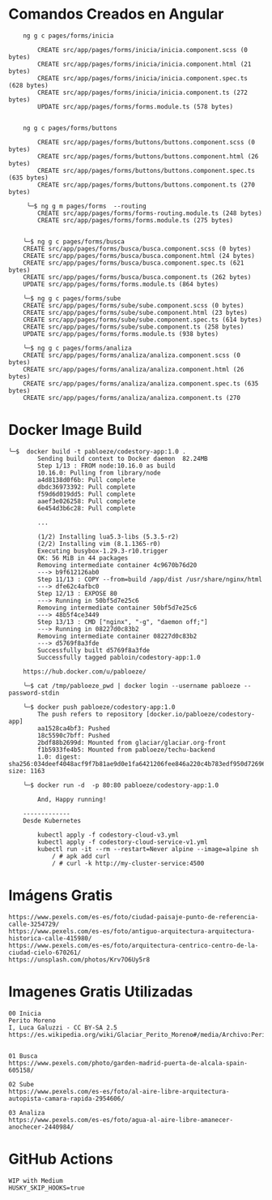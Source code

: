 # Comandos Creados en Angular

        ng g c pages/forms/inicia

            CREATE src/app/pages/forms/inicia/inicia.component.scss (0 bytes)
            CREATE src/app/pages/forms/inicia/inicia.component.html (21 bytes)
            CREATE src/app/pages/forms/inicia/inicia.component.spec.ts (628 bytes)
            CREATE src/app/pages/forms/inicia/inicia.component.ts (272 bytes)
            UPDATE src/app/pages/forms/forms.module.ts (578 bytes)


        ng g c pages/forms/buttons

            CREATE src/app/pages/forms/buttons/buttons.component.scss (0 bytes)
            CREATE src/app/pages/forms/buttons/buttons.component.html (26 bytes)
            CREATE src/app/pages/forms/buttons/buttons.component.spec.ts (635 bytes)
            CREATE src/app/pages/forms/buttons/buttons.component.ts (270 bytes)

         ╰─$ ng g m pages/forms  --routing 
            CREATE src/app/pages/forms/forms-routing.module.ts (248 bytes)
            CREATE src/app/pages/forms/forms.module.ts (275 bytes)


        ╰─$ ng g c pages/forms/busca
        CREATE src/app/pages/forms/busca/busca.component.scss (0 bytes)
        CREATE src/app/pages/forms/busca/busca.component.html (24 bytes)
        CREATE src/app/pages/forms/busca/busca.component.spec.ts (621 bytes)
        CREATE src/app/pages/forms/busca/busca.component.ts (262 bytes)
        UPDATE src/app/pages/forms/forms.module.ts (864 bytes)

        ╰─$ ng g c pages/forms/sube 
        CREATE src/app/pages/forms/sube/sube.component.scss (0 bytes)
        CREATE src/app/pages/forms/sube/sube.component.html (23 bytes)
        CREATE src/app/pages/forms/sube/sube.component.spec.ts (614 bytes)
        CREATE src/app/pages/forms/sube/sube.component.ts (258 bytes)
        UPDATE src/app/pages/forms/forms.module.ts (938 bytes)

        ╰─$ ng g c pages/forms/analiza 
        CREATE src/app/pages/forms/analiza/analiza.component.scss (0 bytes)
        CREATE src/app/pages/forms/analiza/analiza.component.html (26 bytes)
        CREATE src/app/pages/forms/analiza/analiza.component.spec.ts (635 bytes)
        CREATE src/app/pages/forms/analiza/analiza.component.ts (270

# Docker Image Build

    ╰─$  docker build -t pabloeze/codestory-app:1.0 .
            Sending build context to Docker daemon  82.24MB
            Step 1/13 : FROM node:10.16.0 as build
            10.16.0: Pulling from library/node
            a4d8138d0f6b: Pull complete
            dbdc36973392: Pull complete
            f59d6d019dd5: Pull complete
            aaef3e026258: Pull complete
            6e454d3b6c28: Pull complete
            
            ... 

            (1/2) Installing lua5.3-libs (5.3.5-r2)
            (2/2) Installing vim (8.1.1365-r0)
            Executing busybox-1.29.3-r10.trigger
            OK: 56 MiB in 44 packages
            Removing intermediate container 4c9670b76d20
            ---> b9f612126ab0
            Step 11/13 : COPY --from=build /app/dist /usr/share/nginx/html
            ---> dfe62c4afbc0
            Step 12/13 : EXPOSE 80
            ---> Running in 50bf5d7e25c6
            Removing intermediate container 50bf5d7e25c6
            ---> 48b5f4ce3449
            Step 13/13 : CMD ["nginx", "-g", "daemon off;"]
            ---> Running in 08227d0c83b2
            Removing intermediate container 08227d0c83b2
            ---> d5769f8a3fde
            Successfully built d5769f8a3fde
            Successfully tagged pabloin/codestory-app:1.0

        https://hub.docker.com/u/pabloeze/          

        ╰─$ cat /tmp/pabloeze_pwd | docker login --username pabloeze --password-stdin

        ╰─$ docker push pabloeze/codestory-app:1.0
            The push refers to repository [docker.io/pabloeze/codestory-app]
            aa1528ca4bf3: Pushed
            18c5590c7bff: Pushed
            2bdf88b2699d: Mounted from glaciar/glaciar.org-front
            f1b5933fe4b5: Mounted from pabloeze/techu-backend
            1.0: digest: sha256:034deef4048acf9f7b81ae9d0e1fa6421206fee846a220c4b783edf950d72696 size: 1163

        ╰─$ docker run -d  -p 80:80 pabloeze/codestory-app:1.0

            And, Happy running!

        -------------
        Desde Kubernetes
 
            kubectl apply -f codestory-cloud-v3.yml
            kubectl apply -f codestory-cloud-service-v1.yml
            kubectl run -it --rm --restart=Never alpine --image=alpine sh
                / # apk add curl
                / # curl -k http://my-cluster-service:4500


# Imágens Gratis
    https://www.pexels.com/es-es/foto/ciudad-paisaje-punto-de-referencia-calle-3254729/
    https://www.pexels.com/es-es/foto/antiguo-arquitectura-arquitectura-historica-calle-415980/
    https://www.pexels.com/es-es/foto/arquitectura-centrico-centro-de-la-ciudad-cielo-670261/
    https://unsplash.com/photos/Krv7O6Uy5r8

# Imagenes Gratis Utilizadas

    00 Inicia
    Perito Moreno
    I, Luca Galuzzi - CC BY-SA 2.5
    https://es.wikipedia.org/wiki/Glaciar_Perito_Moreno#/media/Archivo:Perito_Moreno_Glacier_Patagonia_Argentina_Luca_Galuzzi_2005.JPG


    01 Busca
    https://www.pexels.com/photo/garden-madrid-puerta-de-alcala-spain-605158/

    02 Sube
    https://www.pexels.com/es-es/foto/al-aire-libre-arquitectura-autopista-camara-rapida-2954606/

    03 Analiza
    https://www.pexels.com/es-es/foto/agua-al-aire-libre-amanecer-anochecer-2440984/


# GitHub Actions

    WIP with Medium 
    HUSKY_SKIP_HOOKS=true